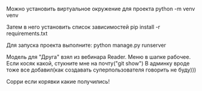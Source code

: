 Можно установить виртуальное окружение для проекта
    python -m venv venv

Затем в него установить список зависимостей
    pip install -r requirements.txt

Для запуска проекта выполните:
    python manage.py runserver

Модель для "Друга" взял из вебинара Reader.
Меню в шапке рабочее.
Если косяк какой, стукните мне на почту("git show")
В админку вроде тоже все добавил(как создавать суперпользователя говорить не буду)))

Сорри если корявки какие получились!